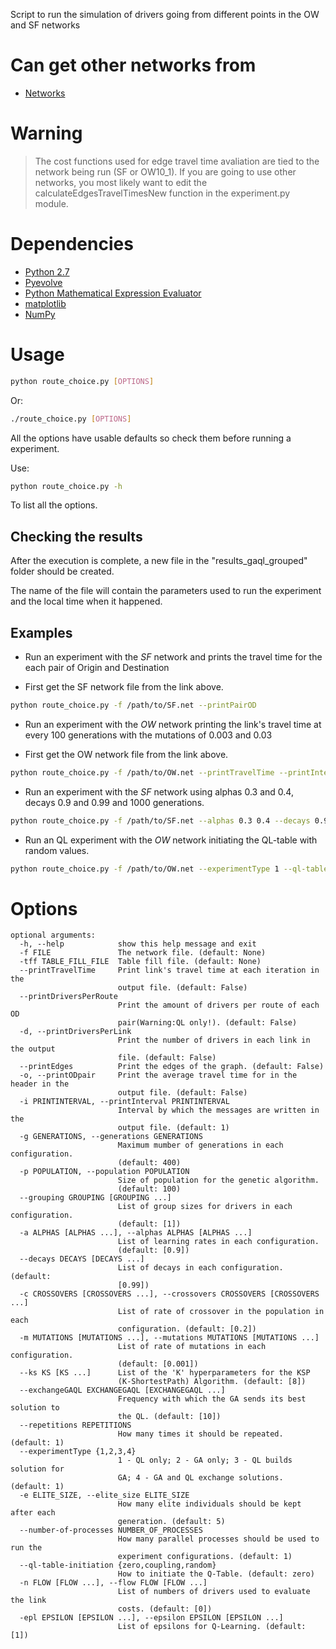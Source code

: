 Script to run the simulation of drivers going from different points in the
OW and SF networks

Can get other networks from
===========================
 * [Networks](https://github.com/maslab-ufrgs/network-files)

Warning
=======

> The cost functions used for edge travel time avaliation are tied to the network being run (SF or OW10_1). If you are 
> going to use other networks, you most likely want to edit the calculateEdgesTravelTimesNew function in the experiment.py module.

Dependencies
============
 * [Python 2.7](https://www.python.org/downloads/)
 * [Pyevolve](https://sourceforge.net/projects/pyevolve/)
 * [Python Mathematical Expression Evaluator](https://pypi.python.org/pypi/py_expression_eval)
 * [matplotlib](http://matplotlib.org/)
 * [NumPy](http://www.numpy.org/)

Usage
=====

```sh
python route_choice.py [OPTIONS]
```
Or:
```sh
./route_choice.py [OPTIONS]
```

All the options have usable defaults so check them before running a experiment.

Use:

```sh
python route_choice.py -h
```

To list all the options.

Checking the results
--------------------

After the execution is complete, a new file in the "results_gaql_grouped" folder
should be created.

The name of the file will contain the parameters used to run the experiment
and the local time when it happened.

Examples
--------

* Run an experiment with the *SF* network and prints the travel time
  for the each pair of Origin and Destination
  
* First get the SF network file from the link above.

```sh
python route_choice.py -f /path/to/SF.net --printPairOD
```

* Run an experiment with the *OW* network printing the link's travel time at every
100 generations with the mutations of 0.003 and 0.03

* First get the OW network file from the link above.
```sh
python route_choice.py -f /path/to/OW.net --printTravelTime --printInterval 100 --mutations 0.003 0.03
```

* Run an experiment with the *SF* network using alphas 0.3 and 0.4,
decays 0.9 and 0.99 and 1000 generations.

```sh
python route_choice.py -f /path/to/SF.net --alphas 0.3 0.4 --decays 0.9 0.99 --generations 1000
```

* Run an QL experiment with the *OW* network initiating the QL-table with random values.

```sh
python route_choice.py -f /path/to/OW.net --experimentType 1 --ql-table-initiation random
```

Options
=======

```
optional arguments:
  -h, --help            show this help message and exit
  -f FILE               The network file. (default: None)
  -tff TABLE_FILL_FILE  Table fill file. (default: None)
  --printTravelTime     Print link's travel time at each iteration in the
                        output file. (default: False)
  --printDriversPerRoute
                        Print the amount of drivers per route of each OD
                        pair(Warning:QL only!). (default: False)
  -d, --printDriversPerLink
                        Print the number of drivers in each link in the output
                        file. (default: False)
  --printEdges          Print the edges of the graph. (default: False)
  -o, --printODpair     Print the average travel time for in the header in the
                        output file. (default: False)
  -i PRINTINTERVAL, --printInterval PRINTINTERVAL
                        Interval by which the messages are written in the
                        output file. (default: 1)
  -g GENERATIONS, --generations GENERATIONS
                        Maximum mumber of generations in each configuration.
                        (default: 400)
  -p POPULATION, --population POPULATION
                        Size of population for the genetic algorithm.
                        (default: 100)
  --grouping GROUPING [GROUPING ...]
                        List of group sizes for drivers in each configuration.
                        (default: [1])
  -a ALPHAS [ALPHAS ...], --alphas ALPHAS [ALPHAS ...]
                        List of learning rates in each configuration.
                        (default: [0.9])
  --decays DECAYS [DECAYS ...]
                        List of decays in each configuration. (default:
                        [0.99])
  -c CROSSOVERS [CROSSOVERS ...], --crossovers CROSSOVERS [CROSSOVERS ...]
                        List of rate of crossover in the population in each
                        configuration. (default: [0.2])
  -m MUTATIONS [MUTATIONS ...], --mutations MUTATIONS [MUTATIONS ...]
                        List of rate of mutations in each configuration.
                        (default: [0.001])
  --ks KS [KS ...]      List of the 'K' hyperparameters for the KSP
                        (K-ShortestPath) Algorithm. (default: [8])
  --exchangeGAQL EXCHANGEGAQL [EXCHANGEGAQL ...]
                        Frequency with which the GA sends its best solution to
                        the QL. (default: [10])
  --repetitions REPETITIONS
                        How many times it should be repeated. (default: 1)
  --experimentType {1,2,3,4}
                        1 - QL only; 2 - GA only; 3 - QL builds solution for
                        GA; 4 - GA and QL exchange solutions. (default: 1)
  -e ELITE_SIZE, --elite_size ELITE_SIZE
                        How many elite individuals should be kept after each
                        generation. (default: 5)
  --number-of-processes NUMBER_OF_PROCESSES
                        How many parallel processes should be used to run the
                        experiment configurations. (default: 1)
  --ql-table-initiation {zero,coupling,random}
                        How to initiate the Q-Table. (default: zero)
  -n FLOW [FLOW ...], --flow FLOW [FLOW ...]
                        List of numbers of drivers used to evaluate the link
                        costs. (default: [0])
  -epl EPSILON [EPSILON ...], --epsilon EPSILON [EPSILON ...]
                        List of epsilons for Q-Learning. (default: [1])
```
